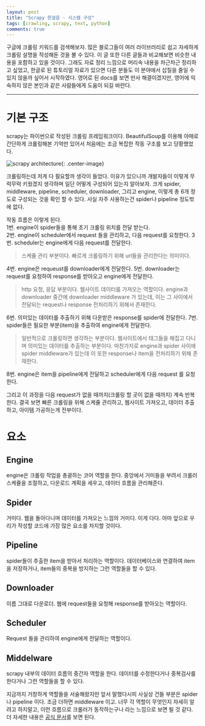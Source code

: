 ```yaml
---
layout: post
title: "Scrapy 한걸음 - 시스템 구성"
tags: [crawling, scrapy, text, python]
comments: true
---
```



구글에 크롤링 키워드를 검색해보자. 많은 블로그들이 여러 라이브러리로 쉽고 자세하게 크롤링 설명을 작성해둔 것을 볼 수 있다. 이 글 또한 다른 글들과 비교해보면 비슷한 내용을 포함하고 있을 것이다. 그래도 자료 정리 느낌으로 머리속 내용을 차근차근 정리하고 싶었고, 한글로 된 튜토리얼 자료가 있으면 다른 분들도 이 분야에서 삽질을 줄일 수 있지 않을까 싶어서 시작하였다. 영어로 된 docs를 보면 만사 해결이겠지만, 영어에 익숙하지 않은 본인과 같은 사람들에게 도움이 되길 바란다.  
  
---
# 기본 구조
scrapy는 파이썬으로 작성된 크롤링 프레임워크이다. BeautifulSoup를 이용해 야매로 간단하게 크롤링해본 기억만 있어서 처음에는 조금 복잡한 작동 구조를 보고 당황했었다. 

![scrapy architecture](https://docs.scrapy.org/en/latest/_images/scrapy_architecture_02.png){: .center-image}

크롤링하는데 저게 다 필요할까 생각이 들었다. 이유가 있으니까 개발자들이 이렇게 무럭무럭 키웠겠지 생각하며 일단 어떻게 구성되어 있는지 알아보자. 크게 spider, middleware, pipeline, scheduler, downloader, 그리고 engine, 이렇게 총 6개 정도로 구성되는 것을 확인 할 수 있다. 사실 자주 사용하는건 spider나 pipeline 정도밖에 없다.  

작동 흐름은 이렇게 된다.  
1번. engine이 spider들을 통해 초기 크롤링 위치를 전달 받는다.  
2번. engine이 scheduler에서 request 들을 관리하고, 다음 request를 요청한다. 
3번. scheduler는 engine에게 다음 request를 전달한다. 

> 스케쥴 관리 부분이다. 빠르게 크롤링하기 위해 url들을 관리한다는 의미이다. 
  
4번. engine은 requeust를 downloader에게 전달한다.
5번. downloader는 request를 요청하여 response를 받아오고 engine에게 전달한다. 

> http 요청, 응답 부분이다. 웹사이트 데이터를 가져오는 역할이다. engine과 downloader 중간에 downloader middleware 가 있는데, 이는 그 사이에서 전달되는 request나 response 전처리하기 위해서 존재한다. 
  
6번. 의미있는 데이터를 추출하기 위해 다운받은 response를 spider에 전달한다. 
7번. spider들은 필요한 부분(item)을 추출하여 engine에게 전달한다.

> 일반적으로 크롤링하면 생각하는 부분이다. 웹사이트에서 태그들을 해집고 다니며 의미있는 데이터를 추출하는 부분이다. 마찬가지로 engine과 spider 사이에 spider middleware가 있는데 이 또한 response나 item을 전처리하기 위해 존재한다. 
  
8번. engine은 item을 pipeline에게 전달하고 scheduler에게 다음 request 를 요청한다. 

그리고 이 과정을 다음 request가 없을 때까지(크롤링 할 곳이 없을 때까지) 계속 반복한다. 결국 보면 빠른 크롤링을 위해 스케쥴 관리하고, 웹사이트 가져오고, 데이터 추출하고, 아이템 가공하는게 전부이다.  

# 요소 

## Engine 
engine은 크롤링 작업을 총괄하는 코어 역할을 한다. 중앙에서 거미들을 부려서 크롤러 스케쥴을 조절하고, 다운로드 계획을 세우고, 데이터 흐름을 관리해준다. 

## Spider
거미다. 웹을 돌아다니며 데이터를 가져오는 느낌의 거미다. 이게 다다. 아마 앞으로 우리가 작성할 코드에 가장 많은 요소를 차지할 것이다. 

## Pipeline 
spider들이 추출한 item을 받아서 처리하는 역할이다. 데이터베이스와 연결하여 item을 저장하거나, item들의 중복을 방지하는 그런 역할들을 할 수 있다. 

## Downloader
이름 그대로 다운로더. 웹에 request들을 요청해 response를 받아오는 역할이다. 

## Scheduler 
Request 들을 관리하여 engine에게 전달하는 역할이다. 

## Middelware 
scrapy 내부의 데이터 흐름의 중간자 역할을 한다. 데이터를 수정한다거나 중복검사를 한다거나 그런 역할들을 할 수 있다. 

지금까지 거창하게 역할들을 서술해왔지만 앞서 말했다시피 사실상 건들 부분은 spider나 pipeline 이다. 조금 더하면 middleware 이고. 너무 각 역할이 무엇인지 자세히 알려고 하지말고, 이런 흐름으로 크롤러가 동작하는구나 라는 느낌으로 보면 될 것 같다. 
더 자세한 내용은 [공식 문서](https://docs.scrapy.org/en/latest/topics/architecture.html)를 보면 된다. 
